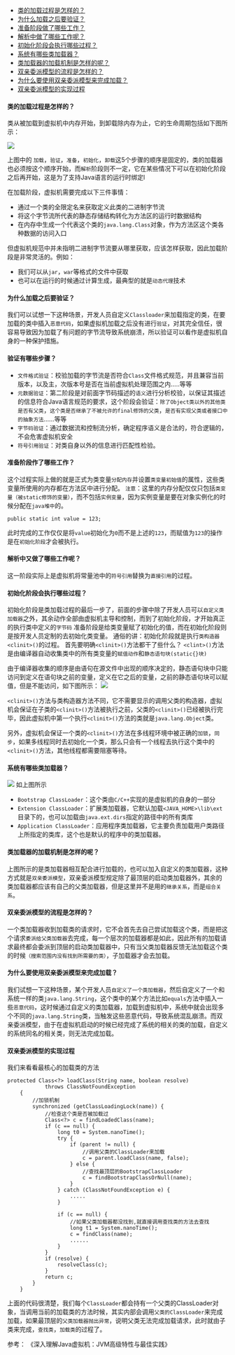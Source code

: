 
- [类的加载过程是怎样的？](类的加载过程是怎样的？)
- [为什么加载之后要验证？](为什么加载之后要验证)
- [准备阶段做了哪些工作？](准备阶段作了哪些工作)
- [解析中做了哪些工作呢？](解析中又做了哪些工作呢？)
- [初始化阶段会执行哪些过程？](初始化阶段会执行哪些过程？)
- [系统有哪些类加载器？](系统有哪些类加载器？)
- [类加载器的加载机制是怎样的呢？](类加载器的加载机制是怎样的呢？)
- [双亲委派模型的流程是怎样的？](双亲委派模型的流程是怎样的？)
- [为什么要使用双亲委派模型来完成加载？](为什么要使用双亲委派模型来完成加载？)
- [双亲委派模型的实现过程](双亲委派模型的实现过程)

#### 类的加载过程是怎样的？
类从被加载到虚拟机中内存开始，到卸载除内存为止，它的生命周期包括如下图所示：

![](https://raw.githubusercontent.com/byhook/blog/master/java/images/20181013100208763.png)

上图中的
`加载`，`验证`，`准备`，`初始化`，`卸载`这5个步骤的顺序是固定的，类的加载器也必须按这个顺序开始，而`解析`阶段则不一定，它在某些情况下可以在初始化阶段之后再开始，这是为了支持Java语言的运行时绑定l

在加载阶段，虚拟机需要完成以下三件事情：
- 通过一个类的全限定名来获取定义此类的二进制字节流
- 将这个字节流所代表的静态存储结构转化为方法区的运行时数据结构
- 在内存中生成一个代表这个类的`java.lang.Class`对象，作为方法区这个类各种数据的访问入口

但虚拟机规范中并未指明二进制字节流要从哪里获取，应该怎样获取，因此加载阶段是非常灵活的。例如：
- 我们可以从`jar`，`war`等格式的文件中获取
- 也可以在运行的时候通过计算生成，最典型的就是`动态代理`技术

#### 为什么加载之后要验证？
我们可以试想一下这种场景，开发人员自定义`Classloader`来加载指定的类，在要加载的类中插入`恶意代码`，如果虚拟机加载之后没有进行`验证`，对其完全信任，很容易导致因为加载了有问题的字节流导致系统崩溃，所以验证可以看作是虚拟机自身的一种保护措施。
#### 验证有哪些步骤？
- `文件格式验证`：校验加载的字节流是否符合`Class`文件格式规范，并且兼容当前版本，以及主，次版本号是否在当前虚拟机处理范围之内.....等等
- `元数据验证`：第二阶段是对前面字节码描述的`语义`进行分析校验，以保证其描述的信息符合Java语言规范的要求，这个阶段会验证：`除了Object类以外的其他类是否有父类`，`这个类是否继承了不被允许的final修饰的父类`，`是否有实现父类或者接口中的抽象方法`......等等
- `字节码验证`：通过数据流和控制流分析，确定程序语义是合法的，符合逻辑的，不会危害虚拟机安全
- `符号引用验证`：对类自身以外的信息进行匹配性检验。

#### 准备阶段作了哪些工作？
这个过程实际上做的就是正式为类变量`分配内存`并设置`类变量初始值`的属性，这些类变量所使用的内存都在方法区中进行分配。
`注意`：这里的内存分配仅仅只包括`类变量（被static修饰的变量）`，而不包括`实例变量`，因为实例变量是要在对象实例化的时候分配在`java堆中`的。
```
public static int value = 123;
```
此时完成的工作仅仅是将`value`初始化为`0`而不是上述的`123`，而赋值为`123`的操作是在`初始化阶段`才会被执行。
#### 解析中又做了哪些工作呢？
这一阶段实际上是虚拟机将常量池中的`符号引用`替换为`直接引用`的过程。

#### 初始化阶段会执行哪些过程？
初始化阶段是类加载过程的最后一步了，前面的步骤中除了开发人员可以`自定义类加载器`之外，其余动作全部由虚拟机主导和控制，而到了初始化阶段，才开始真正的执行类中定义的`字节码`
准备阶段是给类变量赋了初始化的值，而在初始化阶段则是按开发人员定制的去初始化类变量。
通俗的讲：初始化阶段就是执行`类构造器<clinit>()`的过程。
首先要明确`<clinit>()`方法都干了些什么？
`<clint>()`方法是由编译器自动收集类中的所有类变量的`赋值动作`和`静态语句块(static{}块)`

由于编译器收集的顺序是由语句在源文件中出现的顺序决定的，静态语句块中只能访问到定义在语句块之前的变量，定义在它之后的变量，之前的静态语句块可以赋值，但是不能访问，如下图所示：
![](https://raw.githubusercontent.com/byhook/blog/master/java/images/20181013103630925.png)

`<clinit>()`方法与类构造器方法不同，它不需要显示的调用父类的构造器，虚拟机会保证在子类的`<clinit>()`方法被执行之前，父类的`<clinit>()`已经被执行完毕，因此虚拟机中第一个执行`<clinit>()`方法的类就是`java.lang.Object`类。

另外，虚拟机会保证一个类的`<clinit>()`方法在多线程环境中被正确的`加锁`，`同步`，如果多线程同时去初始化一个类，那么只会有一个线程去执行这个类中的`<clinit>()`方法，其他线程都需要阻塞等待。

#### 系统有哪些类加载器？
![](https://raw.githubusercontent.com/byhook/blog/master/java/images/20181013104832538.png)
如上图所示
- `Bootstrap ClassLoader`：这个类由`C/C++`实现的是虚拟机的自身的一部分
- `Extension ClassLoader`：扩展类加载器，它默认加载`<JAVA_HOME>\lib\ext`目录下的，也可以加载由`java.ext.dirs`指定的路径中的所有类库
- `Application ClassLoader`：应用程序类加载器，它主要负责加载用户类路径上所指定的类库，这个也是默认的程序中的类加载器。

#### 类加载器的加载机制是怎样的呢？
上图所示的是类加载器相互配合进行加载的，也可以加入自定义的类加载器，这种方式就是`双亲委派模型`，双亲委派模型规定除了最顶层的启动类加载器外，其余的类加载器都应该有自己的父类加载器，但是这里并不是用的`继承关系`，而是`组合关系`。

#### 双亲委派模型的流程是怎样的？
一个类加载器收到加载类的请求时，它不会首先去自己尝试加载这个类，而是把这个请求`委派给父类加载器`去完成，每一个层次的加载器都是如此，因此所有的加载请求最终都会委派到顶层的启动类加载器中，只有当父类加载器反馈无法加载这个类的时候`（搜索范围内没有找到所需要的类）`，子加载器才会去加载。

#### 为什么要使用双亲委派模型来完成加载？
我们试想一下这种场景，某个开发人员`自定义了一个类加载器`，然后自定义了一个和系统一样的类`java.lang.String`，这个类中的某个方法比如`equals`方法中插入一些`恶意代码`，这时候通过自定义的类加载器，加载到虚拟机中，系统中就会出现多个不同的`java.lang.String`类，当触发这些恶意代码，导致系统混乱崩溃。而双亲委派模型，由于在虚拟机启动的时候已经完成了系统的相关的类的加载，自定义的系统同名的相关类，则无法完成加载。

#### 双亲委派模型的实现过程
我们来看看最核心的加载类的方法
```
protected Class<?> loadClass(String name, boolean resolve)
            throws ClassNotFoundException
    {
        //加锁机制
        synchronized (getClassLoadingLock(name)) {
            //检查这个类是否被加载过
            Class<?> c = findLoadedClass(name);
            if (c == null) {
                long t0 = System.nanoTime();
                try {
                    if (parent != null) {
                        //调用父类的ClassLoader来加载
                        c = parent.loadClass(name, false);
                    } else {
                        //查找最顶层的BootstrapClassLoader
                        c = findBootstrapClassOrNull(name);
                    }
                } catch (ClassNotFoundException e) {
                    .....
                }

                if (c == null) {
                    //如果父类加载器都没找到,就直接调用查找类的方法去查找
                    long t1 = System.nanoTime();
                    c = findClass(name);
                    ......
                }
            }
            if (resolve) {
                resolveClass(c);
            }
            return c;
        }
    }
```
上面的代码很清楚，我们每个`ClassLoader`都会持有一个父类的ClassLoader对象，当调用当前的加载类的方法时候，其实内部会调用`父类的ClassLoader`来完成加载，如果最顶层的`父类加载器抛出异常`，说明父类无法完成加载请求，此时就由子类来完成，`查找类`，`加载类`的过程了。


参考：
《深入理解Java虚拟机：JVM高级特性与最佳实践》
